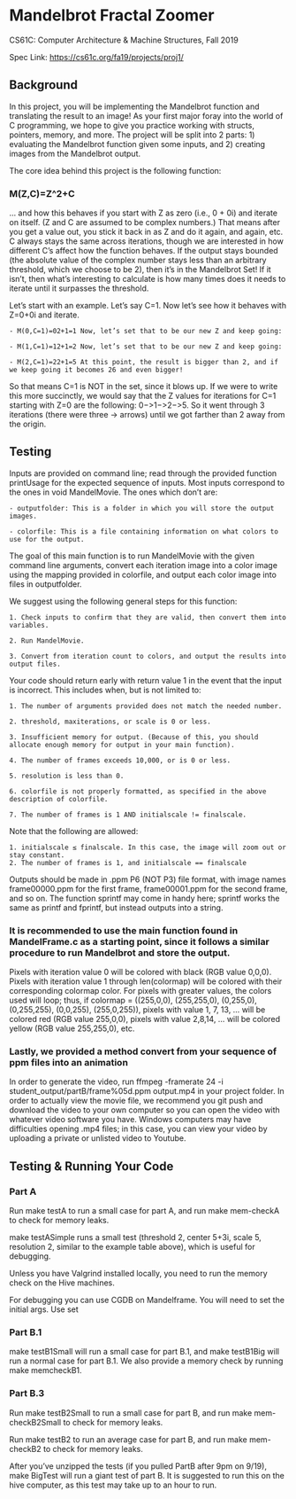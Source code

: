 # Mandelbrot Fractal Zoomer

CS61C: Computer Architecture & Machine Structures, Fall 2019

Spec Link: https://cs61c.org/fa19/projects/proj1/

## Background

In this project, you will be implementing the Mandelbrot function and translating the result to an image! As your first major foray into the world of C programming, we hope to give you practice working with structs, pointers, memory, and more. The project will be split into 2 parts: 1) evaluating the Mandelbrot function given some inputs, and 2) creating images from the Mandelbrot output.

The core idea behind this project is the following function:

### M(Z,C)=Z^2+C

… and how this behaves if you start with Z as zero (i.e., 0 + 0i) and iterate on itself. (Z and C are assumed to be complex numbers.) That means after you get a value out, you stick it back in as Z and do it again, and again, etc. C always stays the same across iterations, though we are interested in how different C’s affect how the function behaves. If the output stays bounded (the absolute value of the complex number stays less than an arbitrary threshold, which we choose to be 2), then it’s in the Mandelbrot Set! If it isn’t, then what’s interesting to calculate is how many times does it needs to iterate until it surpasses the threshold.

Let’s start with an example. Let’s say C=1. Now let’s see how it behaves with Z=0+0i and iterate.

    - M(0,C=1)=02+1=1 Now, let’s set that to be our new Z and keep going:

    - M(1,C=1)=12+1=2 Now, let’s set that to be our new Z and keep going:

    - M(2,C=1)=22+1=5 At this point, the result is bigger than 2, and if we keep going it becomes 26 and even bigger!

So that means C=1 is NOT in the set, since it blows up. If we were to write this more succinctly, we would say that the Z values for iterations for C=1 starting with Z=0 are the following: 0−>1−>2−>5. So it went through 3 iterations (there were three -> arrows) until we got farther than 2 away from the origin.


## Testing

Inputs are provided on command line; read through the provided function printUsage for the expected sequence of inputs. Most inputs correspond to the ones in void MandelMovie. The ones which don’t are:

    - outputfolder: This is a folder in which you will store the output images.

    - colorfile: This is a file containing information on what colors to use for the output.

The goal of this main function is to run MandelMovie with the given command line arguments, convert each iteration image into a color image using the mapping provided in colorfile, and output each color image into files in outputfolder.

We suggest using the following general steps for this function:

    1. Check inputs to confirm that they are valid, then convert them into variables.

    2. Run MandelMovie.

    3. Convert from iteration count to colors, and output the results into output files.

Your code should return early with return value 1 in the event that the input is incorrect. This includes when, but is not limited to:

    1. The number of arguments provided does not match the needed number.

    2. threshold, maxiterations, or scale is 0 or less.

    3. Insufficient memory for output. (Because of this, you should allocate enough memory for output in your main function).

    4. The number of frames exceeds 10,000, or is 0 or less.

    5. resolution is less than 0.

    6. colorfile is not properly formatted, as specified in the above description of colorfile.

    7. The number of frames is 1 AND initialscale != finalscale.

Note that the following are allowed:

    1. initialscale ≤ finalscale. In this case, the image will zoom out or stay constant.
    2. The number of frames is 1, and initialscale == finalscale

Outputs should be made in .ppm P6 (NOT P3) file format, with image names frame00000.ppm for the first frame, frame00001.ppm for the second frame, and so on. The function sprintf may come in handy here; sprintf works the same as printf and fprintf, but instead outputs into a string.

### It is recommended to use the main function found in MandelFrame.c as a starting point, since it follows a similar procedure to run Mandelbrot and store the output.

Pixels with iteration value 0 will be colored with black (RGB value 0,0,0). Pixels with iteration value 1 through len(colormap) will be colored with their corresponding colormap color. For pixels with greater values, the colors used will loop; thus, if colormap = ((255,0,0), (255,255,0), (0,255,0), (0,255,255), (0,0,255), (255,0,255)), pixels with value 1, 7, 13, … will be colored red (RGB value 255,0,0), pixels with value 2,8,14, … will be colored yellow (RGB value 255,255,0), etc.

### Lastly, we provided a method convert from your sequence of ppm files into an animation

In order to generate the video, run ffmpeg -framerate 24 -i student_output/partB/frame%05d.ppm output.mp4 in your project folder. In order to actually view the movie file, we recommend you git push and download the video to your own computer so you can open the video with whatever video software you have. Windows computers may have difficulties opening .mp4 files; in this case, you can view your video by uploading a private or unlisted video to Youtube.

## Testing & Running Your Code
### Part A
Run make testA to run a small case for part A, and run make mem-checkA to check for memory leaks.

make testASimple runs a small test (threshold 2, center 5+3i, scale 5, resolution 2, similar to the example table above), which is useful for debugging.

Unless you have Valgrind installed locally, you need to run the memory check on the Hive machines.

For debugging you can use CGDB on Mandelframe. You will need to set the initial args. Use set <args>

### Part B.1
make testB1Small will run a small case for part B.1, and make testB1Big will run a normal case for part B.1. We also provide a memory check by running make memcheckB1.

### Part B.3
Run make testB2Small to run a small case for part B, and run make mem-checkB2Small to check for memory leaks.

Run make testB2 to run an average case for part B, and run make mem-checkB2 to check for memory leaks.

After you’ve unzipped the tests (if you pulled PartB after 9pm on 9/19), make BigTest will run a giant test of part B. It is suggested to run this on the hive computer, as this test may take up to an hour to run.
